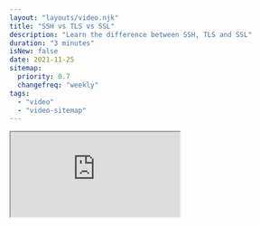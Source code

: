 ```yaml
---
layout: "layouts/video.njk"
title: "SSH vs TLS vs SSL"
description: "Learn the difference between SSH, TLS and SSL"
duration: "3 minutes"
isNew: false
date: 2021-11-25
sitemap:
  priority: 0.7
  changefreq: "weekly"
tags:
  - "video"
  - "video-sitemap"
---
```


<iframe class="w-full aspect-video mb-5" src="https://www.youtube.com/embed/k3rFFLmQCuY" title="SSH vs TLS vs SSL" />
